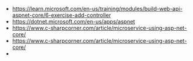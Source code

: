 - https://learn.microsoft.com/en-us/training/modules/build-web-api-aspnet-core/6-exercise-add-controller
- https://dotnet.microsoft.com/en-us/apps/aspnet
- https://www.c-sharpcorner.com/article/microservice-using-asp-net-core/
- https://www.c-sharpcorner.com/article/microservice-using-asp-net-core/
- 